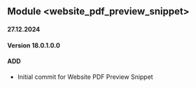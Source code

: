 ## Module <website_pdf_preview_snippet>

#### 27.12.2024
#### Version 18.0.1.0.0
#### ADD

- Initial commit for Website PDF Preview Snippet
